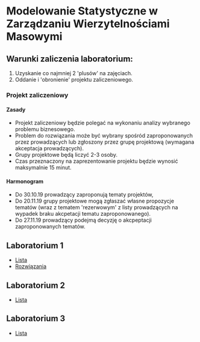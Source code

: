 # Modelowanie Statystyczne w Zarządzaniu Wierzytelnościami Masowymi

## Warunki zaliczenia laboratorium:

1) Uzyskanie co najmniej 2 'plusów' na zajęciach.
2) Oddanie i 'obronienie' projektu zaliczeniowego.

### Projekt zaliczeniowy

#### Zasady
- Projekt zaliczeniowy będzie polegać na wykonaniu analizy wybranego problemu biznesowego.
- Problem do rozwiązania może być wybrany spośród zaproponowanych przez prowadzących lub zgłoszony przez grupę projektową (wymagana akceptacja prowadzących).
- Grupy projektowe będą liczyć 2-3 osoby.
- Czas przeznaczony na zaprezentowanie projektu będzie wynosić maksymalnie 15 minut.

#### Harmonogram

- Do 30.10.19 prowadzący zaproponują tematy projektów,
- Do 20.11.19 grupy projektowe mogą zgłaszać własne propozycje tematów (wraz z tematem 'rezerwowym' z listy prowadzących na wypadek braku akcpetacji tematu zaproponowanego).
- Do 27.11.19 prowadzący podejmą decyzję o akcpeptacji zaproponowanych tematów.


## Laboratorium 1

 - [Lista](ListyZadan/01_ListaWprowadzenie.md)
 - [Rozwiązania](ListyZadan/01_ListaRozwiazania.R)
 
## Laboratorium 2
 
 - [Lista](ListyZadan/02_ListaEksploracjaDanych.md)
 
## Laboratorium 3

 - [Lista](ListyZadan/03_ListaAnalizaSkupien.md)

